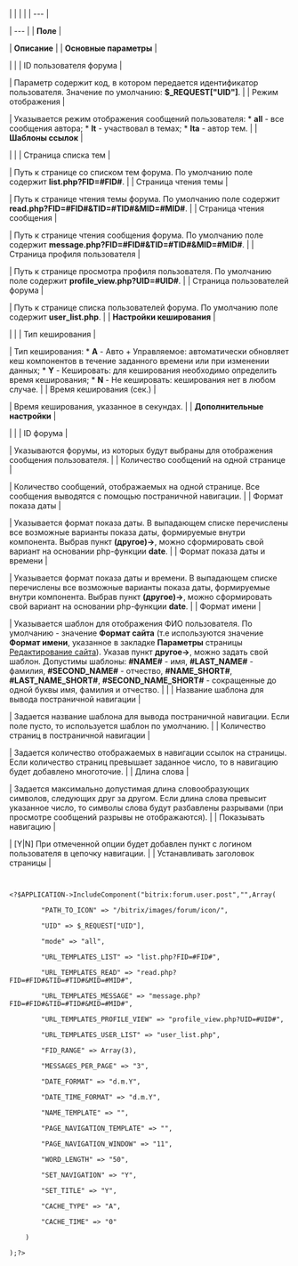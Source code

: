 |  |  |  |
| --- |

| --- |
| **Поле** |

| **Описание** |
| **Основные параметры** |

| |
| ID пользователя форума |

| Параметр содержит код, в котором передается идентификатор пользователя. Значение по умолчанию: **$\_REQUEST["UID"]**. |
| Режим отображения |

| Указывается режим отображения сообщений пользователя:  * **all** - все сообщения автора; * **lt** - участвовал в темах; * **lta** - автор тем. |
| **Шаблоны ссылок** |

| |
| Страница списка тем |

| Путь к странице со списком тем форума. По умолчанию поле содержит **list.php?FID=#FID#**. |
| Страница чтения темы |

| Путь к странице чтения темы форума. По умолчанию поле содержит **read.php?FID=#FID#&TID=#TID#&MID=#MID#**. |
| Страница чтения сообщения |

| Путь к странице чтения сообщения форума. По умолчанию поле содержит **message.php?FID=#FID#&TID=#TID#&MID=#MID#**. |
| Страница профиля пользователя |

| Путь к странице просмотра профиля пользователя. По умолчанию поле содержит **profile\_view.php?UID=#UID#**. |
| Страница пользователей форума |

| Путь к странице списка пользователей форума. По умолчанию поле содержит **user\_list.php**. |
| **Настройки кеширования** |

| |
| Тип кеширования |

| Тип кеширования:  * **A** - Авто + Управляемое: автоматически обновляет кеш компонентов в течение заданного времени или при изменении данных; * **Y** - Кешировать: для кеширования необходимо определить время кеширования; * **N** - Не кешировать: кеширования нет в любом случае. |
| Время кеширования (сек.) |

| Время кеширования, указанное в секундах. |
| **Дополнительные настройки** |

| |
| ID форума |

| Указываются форумы, из которых будут выбраны для отображения сообщения пользователя. |
| Количество сообщений на одной странице |

| Количество сообщений, отображаемых на одной странице. Все сообщения выводятся с помощью постраничной навигации. |
| Формат показа даты |

| Указывается формат показа даты. В выпадающем списке перечислены все возможные варианты показа даты, формируемые внутри компонента. Выбрав пункт **(другое)->**, можно сформировать свой вариант на основании php-функции **date**. |
| Формат показа даты и времени |

| Указывается формат показа даты и времени. В выпадающем списке перечислены все возможные варианты показа даты, формируемые внутри компонента. Выбрав пункт **(другое)->**, можно сформировать свой вариант на основании php-функции **date**. |
| Формат имени |

| Указывается шаблон для отображения ФИО пользователя. По умолчанию - значение **Формат сайта** (т.е используются значение **Формат имени**, указанное в закладке **Параметры** страницы [Редактирование сайта](/user_help/settings/settings/sites/site_edit.php)). Указав пункт **другое->**, можно задать свой шаблон. Допустимы шаблоны: **#NAME#** - имя, **#LAST\_NAME#** - фамилия, **#SECOND\_NAME#** - отчество, **#NAME\_SHORT#**, **#LAST\_NAME\_SHORT#**, **#SECOND\_NAME\_SHORT#** - сокращенные до одной буквы имя, фамилия и отчество. | |
| Название шаблона для вывода постраничной навигации |

| Задается название шаблона для вывода постраничной навигации. Если поле пусто, то используется шаблон по умолчанию. |
| Количество страниц в постраничной навигации |

| Задается количество отображаемых в навигации ссылок на страницы. Если количество страниц превышает заданное число, то в навигацию будет добавлено многоточие. |
| Длина слова |

| Задается максимально допустимая длина словообразующих символов, следующих друг за другом. Если длина слова превысит указанное число, то символы слова будут разбавлены разрывами (при просмотре сообщений разрывы не отображаются). |
| Показывать навигацию |

| [Y|N] При отмеченной опции будет добавлен пункт с логином пользователя в цепочку навигации. |
| Устанавливать заголовок страницы |

```


<?$APPLICATION->IncludeComponent("bitrix:forum.user.post","",Array(

		"PATH_TO_ICON" => "/bitrix/images/forum/icon/", 

		"UID" => $_REQUEST["UID"], 

		"mode" => "all", 

		"URL_TEMPLATES_LIST" => "list.php?FID=#FID#", 

		"URL_TEMPLATES_READ" => "read.php?FID=#FID#&TID=#TID#&MID=#MID#", 

		"URL_TEMPLATES_MESSAGE" => "message.php?FID=#FID#&TID=#TID#&MID=#MID#", 

		"URL_TEMPLATES_PROFILE_VIEW" => "profile_view.php?UID=#UID#", 

		"URL_TEMPLATES_USER_LIST" => "user_list.php", 

		"FID_RANGE" => Array(3), 

		"MESSAGES_PER_PAGE" => "3",

		"DATE_FORMAT" => "d.m.Y", 

		"DATE_TIME_FORMAT" => "d.m.Y",

		"NAME_TEMPLATE" => "", 

		"PAGE_NAVIGATION_TEMPLATE" => "", 

		"PAGE_NAVIGATION_WINDOW" => "11",

		"WORD_LENGTH" => "50", 

		"SET_NAVIGATION" => "Y", 

		"SET_TITLE" => "Y", 

		"CACHE_TYPE" => "A", 

		"CACHE_TIME" => "0" 

	)

);?>
```